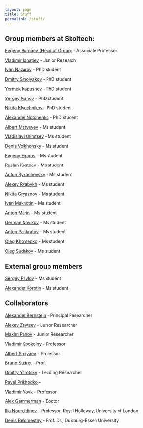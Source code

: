 ```yaml
---
layout: page
title: Stuff
permalink: /stuff/
---
```


**Group members at Skoltech**:
---
[Evgeny Burnaev (Head of Group)](http://faculty.skoltech.ru/people/evgenyburnaev) - Associate Professor

[Vladimir Ignatiev](/stuff/VladimirIgnatiev) - Junior Research

[Ivan Nazarov](/stuff/IvanNazarov) - PhD student

[Dmitry Smolyakov](/stuff/DmitrySmolyakov) - PhD student

[Yermek Kapushev](/stuff/YermekKapushev) - PhD student

[Sergey Ivanov](/stuff/SergeyIvanov) - PhD student

[Nikita Klyuchnikov](/stuff/NikitaKlyuchnikov) - PhD student

[Alexander Notchenko](/stuff/AlexanderNotchenko) - PhD student

[Albert Matveyev](/stuff/AlbertMatveyev) - Ms student

[Vladislav Ishimtsev](/stuff/VladislavIshimtsev) - Ms student

[Denis Volkhonsky](/stuff/DenisVolkhonsky) - Ms student

[Evgeny Egorov](/stuff/EvgenyEgorov) - Ms student

[Ruslan Kostoev](/stuff/RuslanKostoev) - Ms student

[Anton Rykachevsky](/stuff/AntonRykachevsky) - Ms student

[Alexey Ryabykh](/stuff/AlexeyRyabykh) - Ms student

[Nikita Gryaznov](/stuff/NikitaGryaznov) - Ms student

[Ivan Makhotin](/stuff/IvanMakhotin) - Ms student

[Anton Marin](/stuff/AntonMarin) - Ms student

[German Novikov](/stuff/GermanNovikov) - Ms student

[Anton Pankratov](/stuff/AntonPankratov) - Ms student

[Oleg Khomenko](/stuff/OlegKhomenko) - Ms student

[Oleg Sudakov](/stuff/OlegSudakov) - Ms student

**External group members**
---

[Sergey Pavlov](/stuff/SergeyPavlov) - Ms student

[Alexander Korotin](/stuff/AlexanderKorotin) - Ms student

**Collaborators**
---

[Alexander Bernstein](http://faculty.skoltech.ru/people/alexanderbernstein) - Principal Researcher

[Alexey Zaytsev](http://faculty.skoltech.ru/people/alexeizaitsev) - Junior Researcher

[Maxim Panov](http://faculty.skoltech.ru/people/maximpanov) - Junior Researcher

[Vladimir Spokoiny](http://www.wias-berlin.de/people/spokoiny/) - Professor

[Albert Shiryaev](https://cees-www.mit.edu/index.php/team-2/item/20-albert-n-shiryaev.html) - Professor

[Bruno Sudret](http://www.sudret.ibk.ethz.ch/people/prof-dr-bruno-sudret.html) - Prof.

[Dmitry Yarotsky](http://faculty.skoltech.ru/people/dmitryyarotskiy) - Leading Researcher

[Pavel Prikhodko](/stuff/PavelPrikhodko) - 

[Vladimir Vovk](http://www.vovk.net/) - Professor

[Alex Gammerman](http://www.gammerman.com/) - Doctor

[Ilia Nouretdinov](https://pure.royalholloway.ac.uk/portal/en/persons/ilia-nouretdinov(e4136840-3249-47a8-81b6-9f89fdabce36).html) - Professor, Royal Holloway, University of London

[Denis Belomestny](https://www.uni-due.de/~hm0124/index.php) - Prof. Dr., Duisburg-Essen University
